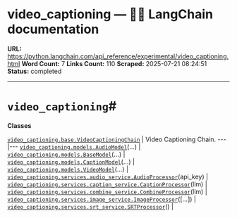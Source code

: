 # video_captioning — 🦜🔗 LangChain  documentation

**URL:** https://python.langchain.com/api_reference/experimental/video_captioning.html
**Word Count:** 7
**Links Count:** 110
**Scraped:** 2025-07-21 08:24:51
**Status:** completed

---

# `video_captioning`\#

**Classes**

[`video_captioning.base.VideoCaptioningChain`](https://python.langchain.com/api_reference/experimental/video_captioning/langchain_experimental.video_captioning.base.VideoCaptioningChain.html#langchain_experimental.video_captioning.base.VideoCaptioningChain "langchain_experimental.video_captioning.base.VideoCaptioningChain") | Video Captioning Chain.   ---|---   [`video_captioning.models.AudioModel`](https://python.langchain.com/api_reference/experimental/video_captioning/langchain_experimental.video_captioning.models.AudioModel.html#langchain_experimental.video_captioning.models.AudioModel "langchain_experimental.video_captioning.models.AudioModel")\(...\) |    [`video_captioning.models.BaseModel`](https://python.langchain.com/api_reference/experimental/video_captioning/langchain_experimental.video_captioning.models.BaseModel.html#langchain_experimental.video_captioning.models.BaseModel "langchain_experimental.video_captioning.models.BaseModel")\(...\) |    [`video_captioning.models.CaptionModel`](https://python.langchain.com/api_reference/experimental/video_captioning/langchain_experimental.video_captioning.models.CaptionModel.html#langchain_experimental.video_captioning.models.CaptionModel "langchain_experimental.video_captioning.models.CaptionModel")\(...\) |    [`video_captioning.models.VideoModel`](https://python.langchain.com/api_reference/experimental/video_captioning/langchain_experimental.video_captioning.models.VideoModel.html#langchain_experimental.video_captioning.models.VideoModel "langchain_experimental.video_captioning.models.VideoModel")\(...\) |    [`video_captioning.services.audio_service.AudioProcessor`](https://python.langchain.com/api_reference/experimental/video_captioning/langchain_experimental.video_captioning.services.audio_service.AudioProcessor.html#langchain_experimental.video_captioning.services.audio_service.AudioProcessor "langchain_experimental.video_captioning.services.audio_service.AudioProcessor")\(api\_key\) |    [`video_captioning.services.caption_service.CaptionProcessor`](https://python.langchain.com/api_reference/experimental/video_captioning/langchain_experimental.video_captioning.services.caption_service.CaptionProcessor.html#langchain_experimental.video_captioning.services.caption_service.CaptionProcessor "langchain_experimental.video_captioning.services.caption_service.CaptionProcessor")\(llm\) |    [`video_captioning.services.combine_service.CombineProcessor`](https://python.langchain.com/api_reference/experimental/video_captioning/langchain_experimental.video_captioning.services.combine_service.CombineProcessor.html#langchain_experimental.video_captioning.services.combine_service.CombineProcessor "langchain_experimental.video_captioning.services.combine_service.CombineProcessor")\(llm\) |    [`video_captioning.services.image_service.ImageProcessor`](https://python.langchain.com/api_reference/experimental/video_captioning/langchain_experimental.video_captioning.services.image_service.ImageProcessor.html#langchain_experimental.video_captioning.services.image_service.ImageProcessor "langchain_experimental.video_captioning.services.image_service.ImageProcessor")\(\[...\]\) |    [`video_captioning.services.srt_service.SRTProcessor`](https://python.langchain.com/api_reference/experimental/video_captioning/langchain_experimental.video_captioning.services.srt_service.SRTProcessor.html#langchain_experimental.video_captioning.services.srt_service.SRTProcessor "langchain_experimental.video_captioning.services.srt_service.SRTProcessor")\(\) |
